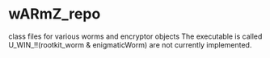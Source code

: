 # wARmZ_repo
class files for various worms and encryptor objects
The executable is called U_WIN_!!(rootkit_worm & enigmaticWorm) are not currently implemented.
